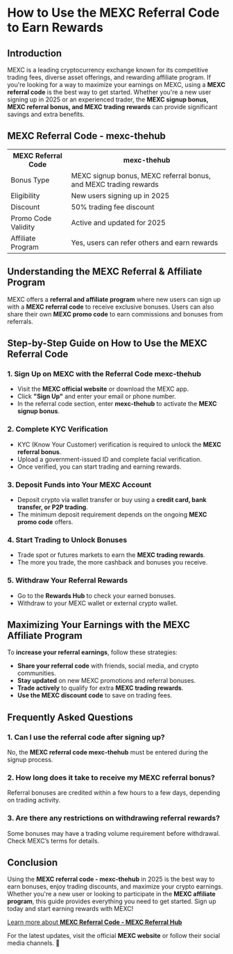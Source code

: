 <h1>How to Use the MEXC Referral Code to Earn Rewards</h1>
<h2>Introduction</h2>
<p>MEXC is a leading cryptocurrency exchange known for its competitive trading fees, diverse asset offerings, and rewarding affiliate program. If you're looking for a way to maximize your earnings on MEXC, using a <strong>MEXC referral code</strong> is the best way to get started. Whether you're a new user signing up in 2025 or an experienced trader, the <strong>MEXC signup bonus, MEXC referral bonus, and MEXC trading rewards</strong> can provide significant savings and extra benefits.</p>
<h2>MEXC Referral Code - mexc-thehub</h2>
<table>
    <tr>
        <th>MEXC Referral Code</th>
        <th>mexc-thehub</th>
    </tr>
    <tr>
        <td>Bonus Type</td>
        <td>MEXC signup bonus, MEXC referral bonus, and MEXC trading rewards</td>
    </tr>
    <tr>
        <td>Eligibility</td>
        <td>New users signing up in 2025</td>
    </tr>
    <tr>
        <td>Discount</td>
        <td>50% trading fee discount</td>
    </tr>
    <tr>
        <td>Promo Code Validity</td>
        <td>Active and updated for 2025</td>
    </tr>
    <tr>
        <td>Affiliate Program</td>
        <td>Yes, users can refer others and earn rewards</td>
    </tr>
</table>
<h2>Understanding the MEXC Referral & Affiliate Program</h2>
<p>MEXC offers a <strong>referral and affiliate program</strong> where new users can sign up with a <strong>MEXC referral code</strong> to receive exclusive bonuses. Users can also share their own <strong>MEXC promo code</strong> to earn commissions and bonuses from referrals.</p>
<h2>Step-by-Step Guide on How to Use the MEXC Referral Code</h2>
<h3>1. Sign Up on MEXC with the Referral Code mexc-thehub</h3>
<ul>
    <li>Visit the <strong>MEXC official website</strong> or download the MEXC app.</li>
    <li>Click <strong>"Sign Up"</strong> and enter your email or phone number.</li>
    <li>In the referral code section, enter <strong>mexc-thehub</strong> to activate the <strong>MEXC signup bonus</strong>.</li>
</ul>
<h3>2. Complete KYC Verification</h3>
<ul>
    <li>KYC (Know Your Customer) verification is required to unlock the <strong>MEXC referral bonus</strong>.</li>
    <li>Upload a government-issued ID and complete facial verification.</li>
    <li>Once verified, you can start trading and earning rewards.</li>
</ul>
<h3>3. Deposit Funds into Your MEXC Account</h3>
<ul>
    <li>Deposit crypto via wallet transfer or buy using a <strong>credit card, bank transfer, or P2P trading</strong>.</li>
    <li>The minimum deposit requirement depends on the ongoing <strong>MEXC promo code</strong> offers.</li>
</ul>
<h3>4. Start Trading to Unlock Bonuses</h3>
<ul>
    <li>Trade spot or futures markets to earn the <strong>MEXC trading rewards</strong>.</li>
    <li>The more you trade, the more cashback and bonuses you receive.</li>
</ul>
<h3>5. Withdraw Your Referral Rewards</h3>
<ul>
    <li>Go to the <strong>Rewards Hub</strong> to check your earned bonuses.</li>
    <li>Withdraw to your MEXC wallet or external crypto wallet.</li>
</ul>
<h2>Maximizing Your Earnings with the MEXC Affiliate Program</h2>
<p>To <strong>increase your referral earnings</strong>, follow these strategies:</p>
<ul>
    <li><strong>Share your referral code</strong> with friends, social media, and crypto communities.</li>
    <li><strong>Stay updated</strong> on new MEXC promotions and referral bonuses.</li>
    <li><strong>Trade actively</strong> to qualify for extra <strong>MEXC trading rewards</strong>.</li>
    <li><strong>Use the MEXC discount code</strong> to save on trading fees.</li>
</ul>
<h2>Frequently Asked Questions</h2>
<h3>1. Can I use the referral code after signing up?</h3>
<p>No, the <strong>MEXC referral code mexc-thehub</strong> must be entered during the signup process.</p>
<h3>2. How long does it take to receive my MEXC referral bonus?</h3>
<p>Referral bonuses are credited within a few hours to a few days, depending on trading activity.</p>
<h3>3. Are there any restrictions on withdrawing referral rewards?</h3>
<p>Some bonuses may have a trading volume requirement before withdrawal. Check MEXC’s terms for details.</p>
<h2>Conclusion</h2>
<p>Using the <strong>MEXC referral code - mexc-thehub</strong> in 2025 is the best way to earn bonuses, enjoy trading discounts, and maximize your crypto earnings. Whether you're a new user or looking to participate in the <strong>MEXC affiliate program</strong>, this guide provides everything you need to get started. Sign up today and start earning rewards with MEXC!</p>
<a href="https://github.com/CryptoReferralHub/Mexc-Referral-Hub" class="signup-link" target="_blank">
        Learn more about <strong>MEXC Referral Code - MEXC Referral Hub</strong>
        <i class="fas fa-user-plus"></i>
    </a>
<p>For the latest updates, visit the official <strong>MEXC website</strong> or follow their social media channels. 🚀</p>
